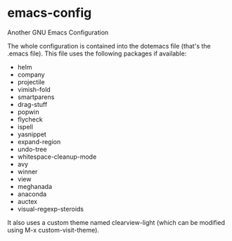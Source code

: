 # emacs-config
Another GNU Emacs Configuration

The whole configuration is contained into the dotemacs file (that's
the .emacs file). This file uses the following packages if available:

- helm
- company
- projectile
- vimish-fold
- smartparens
- drag-stuff
- popwin
- flycheck
- ispell
- yasnippet
- expand-region
- undo-tree
- whitespace-cleanup-mode
- avy
- winner
- view
- meghanada
- anaconda
- auctex
- visual-regexp-steroids

It also uses a custom theme named clearview-light (which can be modified using M-x custom-visit-theme).
